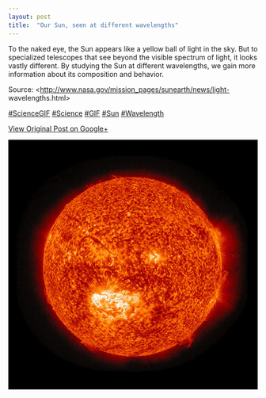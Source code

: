 ```yaml
---
layout: post
title:  "Our Sun, seen at different wavelengths"
---
```


To the naked eye, the Sun appears like a yellow ball of light in the sky. But
to specialized telescopes that see beyond the visible spectrum of light, it
looks vastly different. By studying the Sun at different wavelengths, we gain
more information about its composition and behavior.  
  
Source: <http://www.nasa.gov/mission_pages/sunearth/news/light-
wavelengths.html>  
  
[#ScienceGIF](https://plus.google.com/s/%23ScienceGIF/posts)
[#Science](https://plus.google.com/s/%23Science/posts)
[#GIF](https://plus.google.com/s/%23GIF/posts)
[#Sun](https://plus.google.com/s/%23Sun/posts)
[#Wavelength](https://plus.google.com/s/%23Wavelength/posts)

[View Original Post on Google+](https://plus.google.com/+ColinSullender/posts/CHzZfkUH9bz)

![Our Sun, seen at different wavelengths](/assets/img/2015-05-23-Our-Sun-seen-at-different-wavelengths.gif)

